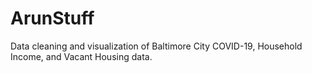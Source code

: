 # ArunStuff
Data cleaning and visualization of Baltimore City COVID-19, Household Income, and Vacant Housing data.
